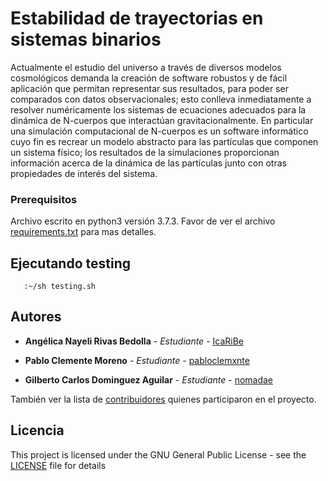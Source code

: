 # Estabilidad de trayectorias en sistemas binarios

Actualmente el estudio del universo a través de diversos modelos cosmológicos demanda la creación de software robustos y de fácil aplicación que permitan representar sus resultados, para poder ser comparados con datos observacionales; esto conlleva inmediatamente a resolver numéricamente los sistemas de ecuaciones adecuados para la dinámica de N-cuerpos que interactúan gravitacionalmente. En particular una simulación computacional de N-cuerpos es un software informático cuyo fin es recrear un modelo abstracto para las partículas que componen un sistema físico; los resultados de la simulaciones proporcionan información acerca de la dinámica de las partículas junto con otras propiedades de interés del sistema.

### Prerequisitos

Archivo escrito en python3 versión 3.7.3.
Favor de ver el archivo [requirements.txt](requirements.txt) para mas detalles.

## Ejecutando testing


```
   :~/sh testing.sh
```

## Autores

* **Angélica Nayeli Rivas Bedolla** - *Estudiante* - [IcaRiBe](https://github.com/IcaRiBe)

* **Pablo Clemente Moreno** - *Estudiante* - [pabloclemxnte](https://github.com/pabloclemxnte)

* **Gilberto Carlos Dominguez Aguilar** - *Estudiante* - [nomadae](https://github.com/nomadae)


También ver la lista de [contribuidores](https://github.com/name-not-found/N-Body/contributors) quienes participaron en el proyecto.

## Licencia

This project is licensed under the GNU General Public License - see the [LICENSE](LICENSE) file for details
